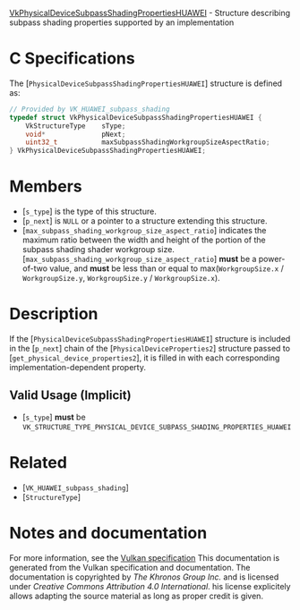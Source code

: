 [VkPhysicalDeviceSubpassShadingPropertiesHUAWEI](https://www.khronos.org/registry/vulkan/specs/1.3-extensions/man/html/VkPhysicalDeviceSubpassShadingPropertiesHUAWEI.html) - Structure describing subpass shading properties supported by an implementation

# C Specifications
The [`PhysicalDeviceSubpassShadingPropertiesHUAWEI`] structure is
defined as:
```c
// Provided by VK_HUAWEI_subpass_shading
typedef struct VkPhysicalDeviceSubpassShadingPropertiesHUAWEI {
    VkStructureType    sType;
    void*              pNext;
    uint32_t           maxSubpassShadingWorkgroupSizeAspectRatio;
} VkPhysicalDeviceSubpassShadingPropertiesHUAWEI;
```

# Members
- [`s_type`] is the type of this structure.
- [`p_next`] is `NULL` or a pointer to a structure extending this structure.
- [`max_subpass_shading_workgroup_size_aspect_ratio`] indicates the maximum ratio between the width and height of the portion of the subpass shading shader workgroup size. [`max_subpass_shading_workgroup_size_aspect_ratio`] **must**  be a power-of-two value, and  **must**  be less than or equal to max(`WorkgroupSize.x` / `WorkgroupSize.y`, `WorkgroupSize.y` / `WorkgroupSize.x`).

# Description
If the [`PhysicalDeviceSubpassShadingPropertiesHUAWEI`] structure is included in the [`p_next`] chain of the
[`PhysicalDeviceProperties2`] structure passed to
[`get_physical_device_properties2`], it is filled in with each
corresponding implementation-dependent property.
## Valid Usage (Implicit)
-  [`s_type`] **must**  be `VK_STRUCTURE_TYPE_PHYSICAL_DEVICE_SUBPASS_SHADING_PROPERTIES_HUAWEI`

# Related
- [`VK_HUAWEI_subpass_shading`]
- [`StructureType`]

# Notes and documentation
For more information, see the [Vulkan specification](https://www.khronos.org/registry/vulkan/specs/1.3-extensions/html/vkspec.html)
This documentation is generated from the Vulkan specification and documentation.
The documentation is copyrighted by *The Khronos Group Inc.* and is licensed under *Creative Commons Attribution 4.0 International*.
his license explicitely allows adapting the source material as long as proper credit is given.
        